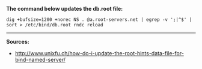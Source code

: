 **The command below updates the db.root file:**
```
dig +bufsize=1200 +norec NS . @a.root-servers.net | egrep -v ';|^$' | sort > /etc/bind/db.root rndc reload
```

***
**Sources:**
* http://www.unixfu.ch/how-do-i-update-the-root-hints-data-file-for-bind-named-server/
